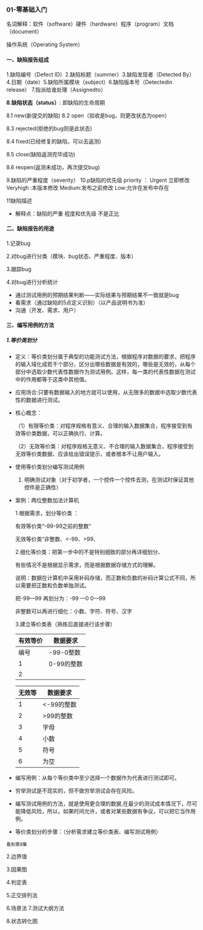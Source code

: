 ### 01-零基础入门

名词解释：软件（software）硬件（hardware）程序（program）文档（document）

操作系统（Operating System）

#### 一、缺陷报告组成

1.缺陷编号（Defect ID）2.缺陷标题（summer）3.缺陷发现者（Detected By）
4.日期（date）5.缺陷所属模块（subject）6.缺陷版本号（Detectedin release）
7.指派给谁处理（Assignedto）

**8.缺陷状态（status）**:  即缺陷的生命周期

8.1   new(新提交的缺陷)
8.2   open（验收是bug，则更改状态为open）

8.3    rejected(拒绝的bug则是此状态)

8.4   fixed(已经修复的缺陷，可以去返测)

8.5   close(缺陷返测完毕成功)

8.6   reopen(返测未成功，再次提交bug)

9.缺陷的严重程度（severity）
10.p缺陷的优先级 priority ： 
Urgent 立即修改  Veryhigh :本版本修改   Medium:发布之前修改
 Low:允许在发布中存在

11缺陷描述

- 解释点：缺陷的严重 程度和优先级  不是正比

#### 二、缺陷报告的用途

1.记录bug

2.对bug进行分类（模块、bug状态、严重程度、版本）

3.跟踪bug

4.对bug进行分析统计

- 通过测试用例的预期结果判断——实际结果与预期结果不一致就是bug
- 看需求（通过缺陷的5点定义识别）（以产品说明书为准）
- 沟通（开发、需求、用户）

#### 三、编写用例的方法

##### 1.等价类划分

- 定义：等价类划分属于典型的功能测试方法，根据程序对数据的要求，把程序的输入域化成若干个部分，区分出哪些数据是有效的，哪些是无效的，从每个部分中选取少数代表性数据作为测试用例。这样，每一类的代表性数据在测试中的作用都等于这类中其他值。

- 应用场合:只要有数据输入的地方就可以使用，从无限多的数据中选取少数代表性的数据进行测试。

- 核心概念：

  （1）有限等价类：对程序规格有意义、合理的输入数据集合，程序接受到有效等价类数据，可以正确执行、计算。

  （2）无效等价类：对程序规格无意义、不合理的输入数据集合，程序接受到无效等价类数据、应该给出错误提示，或者根本不让用户输入。

- 使用等价类划分编写测试用例
  1. 明确测试对象（对于初学者，一个控件一个控件去测，在测试时保证其他控件是正确性）

- 案例：两位整数加法计算机

  1.根据需求，划分等价类 ：

    有效等价类“-99-99之前的整数“ 

    无效等价类“非整数、<-99、>99、

  2.细化等价类：把第一步中的不是特别细致的部分再详细划分、

  有些情况不是根据显示需求，而是根据数据存储方式的理解。

  说明：数据在计算机中采用补码存储，而正数和负数的补码计算公式不同，所以需要把正数和负数单独测试。

  把-99—99 再划分为：-99 —0   0—99

  非整数可以再进行细化：小数、字符、符号、汉字

  3.建立等价类表（熟练后直接进行该步骤）

  | 有效等价 | 数据要求   |
  | -------- | ---------- |
  | 编号     | -99-0整数  |
  | 1        | 0-99的整数 |
  | 2        |            |

  | 无效等 | 数据要求   |
  | ------ | ---------- |
  | 1      | <-99的整数 |
  | 2      | >99的整数  |
  | 3      | 字母       |
  | 4      | 小数       |
  | 5      | 符号       |
  | 6      | 为空       |

- 编写用例：从每个等价类中至少选择一个数据作为代表进行测试即可。
- 穷举测试是不现实的，但不做穷举测试会存在风险。
- 编写测试用例的方法，就是使用更合理的数据,在最少的测试成本情况下，尽可能降低风险，所以，如果时间允许，或者对某些数据有争议，可以把它当作用例。

- 等价类划分的步骤：（分析需求建立等价类表、编写测试用例）

`看到第8集`



2.边界值

3.因果图

4.判定表

5.正交排列法

6.场景法
7.测试大纲方法

8.状态转化图

























